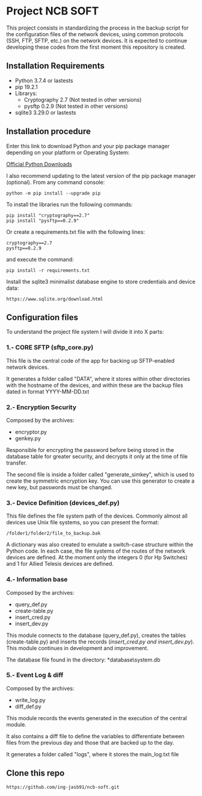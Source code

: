 # Project NCB SOFT

This project consists in standardizing the process in the backup script for the configuration files of the network devices, using common protocols (SSH, FTP, SFTP, etc.) on the network devices.  It is expected to continue developing these codes from the first moment this repository is created.


  ## Installation Requirements

  - Python 3.7.4 or lastests
  - pip 19.2.1
  - Librarys:
    - Cryptography 2.7 (Not tested in other versions)
    - pysftp 0.2.9 (Not tested in other versions)
  - sqlite3 3.29.0 or lastests
  
  ## Installation procedure

  Enter this link to download Python and your pip package manager
  depending on your platform or Operating System:

  [Official Python Downloads](https://www.python.org/downloads/)


I also recommend updating to the latest version of the pip package manager (optional). From any command console:
```
python -m pip install --upgrade pip
```

To install the libraries run the following commands:
```
pip install "cryptography==2.7"
pip install "pysftp==0.2.9"
```

Or create a requirements.txt file with the following lines:
```
cryptography==2.7
pysftp==0.2.9
```

and execute the command:
```
pip install -r requirements.txt
```

Install the sqlite3 minimalist database engine to store credentials and device data:
```
https://www.sqlite.org/download.html
```
## Configuration files

To understand the project file system I will divide it into X parts:

### 1.- CORE SFTP (sftp_core.py)

This file is the central code of the app for backing up SFTP-enabled network devices.

It generates a folder called "DATA", where it stores within other directories 
with the hostname of the devices, and within these are the backup files
dated in format YYYY-MM-DD.txt


### 2.- Encryption Security

Composed by the archives:

- encryptor.py
- genkey.py

Responsible for encrypting the password before being stored 
in the database table for greater security, and decrypts it
only at the time of file transfer.

The second file is inside a folder called "generate_simkey", 
which is used to create the symmetric encryption key.
You can use this generator to create a new key, but passwords must be changed.

### 3.- Device Definition (devices_def.py)



This file defines the file system path of the devices.
Commonly almost all devices use Unix file systems, so you can present the format:
```
/folder1/folder2/file_to_backup.bak
```

A dictionary was also created to emulate a switch-case structure within the Python code.
In each case, the file systems of the routes of the network devices are defined.
At the moment only the integers 0 (for Hp Switches) and 1 for Allied Telesis devices are defined.


### 4.- Information base 

Composed by the archives:

- query_def.py
- create-table.py
- insert_cred.py
- insert_dev.py

This module connects to the database (query_def.py),
creates the tables (create-table.py) and inserts the records (*insert_cred.py and insert_dev.py*).
This module continues in development and improvement.

The database file found in the directory: *database\system.db

### 5.- Event Log & diff

Composed by the archives:

- write_log.py
- diff_def.py


This module records the events generated in the execution of the central module.

It also contains a diff file to define the variables to differentiate between files
from the previous day and those that are backed up to the day.

It generates a folder called "logs", where it stores the main_log.txt file


## Clone this repo

```
https://github.com/ing-jasb91/ncb-soft.git
```


